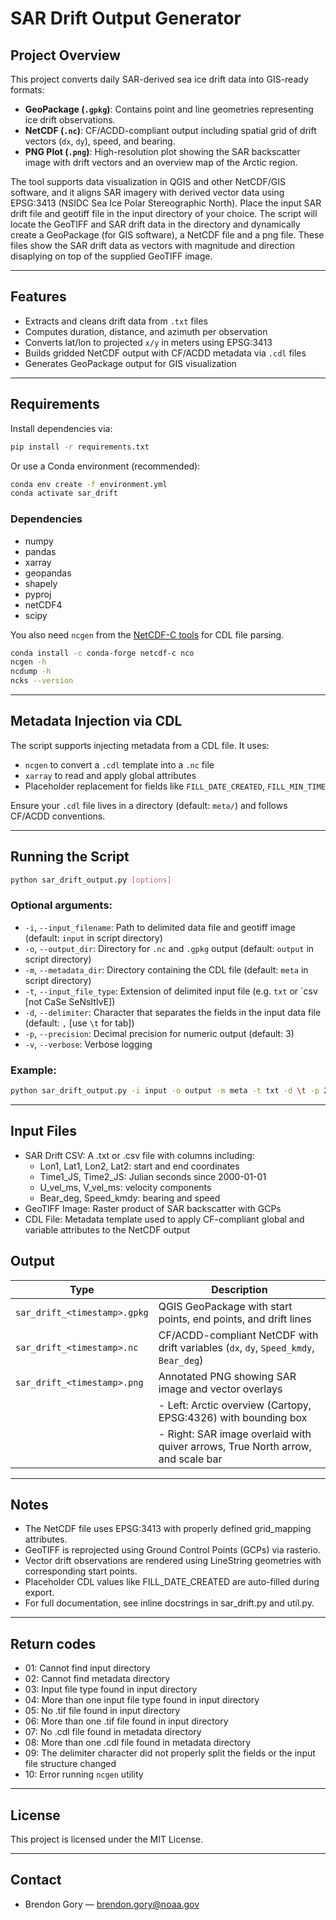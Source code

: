 # SAR Drift Output Generator

## Project Overview

This project converts daily SAR-derived sea ice drift data into GIS-ready formats:

- **GeoPackage (`.gpkg`)**: Contains point and line geometries representing ice drift observations.
- **NetCDF (`.nc`)**: CF/ACDD-compliant output including spatial grid of drift vectors (`dx`, `dy`), speed, and bearing.
- **PNG Plot (`.png`)**: High-resolution plot showing the SAR backscatter image with drift vectors and an overview map of the Arctic region.

The tool supports data visualization in QGIS and other NetCDF/GIS software, and it aligns SAR imagery with derived vector data using EPSG:3413 (NSIDC Sea Ice Polar Stereographic North). Place the input SAR drift file and geotiff file in the input directory of your choice. The script will locate the GeoTIFF and SAR drift data in the directory and dynamically create a GeoPackage (for GIS software), a NetCDF file and a png file. These files show the SAR drift data as vectors with magnitude and direction disaplying on top of the supplied GeoTIFF image.

---

## Features

- Extracts and cleans drift data from `.txt` files
- Computes duration, distance, and azimuth per observation
- Converts lat/lon to projected `x/y` in meters using EPSG:3413
- Builds gridded NetCDF output with CF/ACDD metadata via `.cdl` files
- Generates GeoPackage output for GIS visualization

---

## Requirements

Install dependencies via:

```bash
pip install -r requirements.txt
```

Or use a Conda environment (recommended):

```bash
conda env create -f environment.yml
conda activate sar_drift
```

### Dependencies

- numpy
- pandas
- xarray
- geopandas
- shapely
- pyproj
- netCDF4
- scipy

You also need `ncgen` from the [NetCDF-C tools](https://www.unidata.ucar.edu/software/netcdf/) for CDL file parsing.
```bash
conda install -c conda-forge netcdf-c nco
ncgen -h
ncdump -h
ncks --version
```
---

## Metadata Injection via CDL

The script supports injecting metadata from a CDL file. It uses:

- `ncgen` to convert a `.cdl` template into a `.nc` file
- `xarray` to read and apply global attributes
- Placeholder replacement for fields like `FILL_DATE_CREATED`, `FILL_MIN_TIME`

Ensure your `.cdl` file lives in a directory (default: `meta/`) and follows CF/ACDD conventions.

---

## Running the Script

```bash
python sar_drift_output.py [options]
```

### Optional arguments:
- `-i`, `--input_filename`: Path to delimited data file and geotiff image (default: `input` in script directory)
- `-o`, `--output_dir`: Directory for `.nc` and `.gpkg` output (default: `output` in script directory)
- `-m`, `--metadata_dir`: Directory containing the CDL file (default: `meta` in script directory)
- `-t`, `--input_file_type`: Extension of delimited input file (e.g. `txt` or `csv [not CaSe SeNsItIvE])
- `-d`, `--delimiter`: Character that separates the fields in the input data file (default: `,` [use `\t` for tab])
- `-p`, `--precision`: Decimal precision for numeric output (default: 3)
- `-v`, `--verbose`: Verbose logging

### Example:

```bash
python sar_drift_output.py -i input -o output -m meta -t txt -d \t -p 2 -v
```

---

## Input Files
- SAR Drift CSV: A .txt or .csv file with columns including:
    -  Lon1, Lat1, Lon2, Lat2: start and end coordinates
	-  Time1_JS, Time2_JS: Julian seconds since 2000-01-01
    -  U_vel_ms, V_vel_ms: velocity components
	-  Bear_deg, Speed_kmdy: bearing and speed
- GeoTIFF Image: Raster product of SAR backscatter with GCPs
- CDL File: Metadata template used to apply CF-compliant global and variable attributes to the NetCDF output
	
## Output
| Type                         | Description                                                         |
| ---------------------------- | ------------------------------------------------------------------- |
| `sar_drift_<timestamp>.gpkg` | QGIS GeoPackage with start points, end points, and drift lines      |
| `sar_drift_<timestamp>.nc`   | CF/ACDD-compliant NetCDF with drift variables (`dx`, `dy`, `Speed_kmdy`, `Bear_deg`)                      |
| `sar_drift_<timestamp>.png`  | Annotated PNG showing SAR image and vector overlays                 |
|							   |	  - Left: Arctic overview (Cartopy, EPSG:4326) with bounding box |
|							   |	  - Right: SAR image overlaid with quiver arrows, True North arrow, and scale bar             |

---

## Notes

- The NetCDF file uses EPSG:3413 with properly defined grid_mapping attributes.
- GeoTIFF is reprojected using Ground Control Points (GCPs) via rasterio.
- Vector drift observations are rendered using LineString geometries with corresponding start points.
- Placeholder CDL values like FILL_DATE_CREATED are auto-filled during export.
- For full documentation, see inline docstrings in sar_drift.py and util.py.

---

## Return codes
- 01: Cannot find input directory
- 02: Cannot find metadata directory
- 03: Input file type found in input directory
- 04: More than one input file type found in input directory
- 05: No .tif file found in input directory
- 06: More than one .tif file found in input directory
- 07: No .cdl file found in metadata directory
- 08: More than one .cdl file found in metadata directory
- 09: The delimiter character did not properly split the fields or the input file structure changed
- 10: Error running `ncgen` utility

---

## License

This project is licensed under the MIT License.

---

## Contact

- Brendon Gory — [brendon.gory@noaa.gov](mailto:brendon.gory@noaa.gov)

